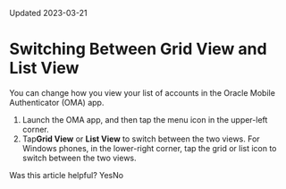 Updated 2023-03-21
# Switching Between Grid View and List View
You can change how you view your list of accounts in the Oracle Mobile Authenticator (OMA) app.
  1. Launch the OMA app, and then tap the menu icon in the upper-left corner.
  2. Tap**Grid View** or **List View** to switch between the two views.
For Windows phones, in the lower-right corner, tap the grid or list icon to switch between the two views.


Was this article helpful?
YesNo

